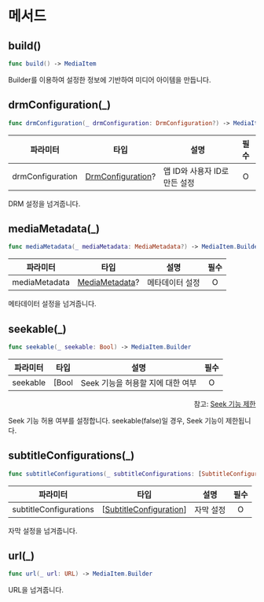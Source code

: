 # 메서드

## build()
```swift
func build() -> MediaItem
```

Builder를 이용하여 설정한 정보에 기반하여 미디어 아이템을 만듭니다.

## drmConfiguration(_)
```swift
func drmConfiguration(_ drmConfiguration: DrmConfiguration?) -> MediaItem.Builder
```

|파라미터|타입|설명|필수|
|:--:|:--:|--|:--:|
|drmConfiguration|[DrmConfiguration](../../struct/drm-configuration/home.md)?|앱 ID와 사용자 ID로 만든 설정|O|

DRM 설정을 넘겨줍니다.

## mediaMetadata(_)
```swift
func mediaMetadata(_ mediaMetadata: MediaMetadata?) -> MediaItem.Builder
```
|파라미터|타입|설명|필수|
|:--:|:--:|--|:--:|
|mediaMetadata|[MediaMetadata](../../struct/media-metadata/home.md)?|메타데이터 설정|O|

메타데이터 설정을 넘겨줍니다.

## seekable(_)
```swift
func seekable(_ seekable: Bool) -> MediaItem.Builder
```
|파라미터|타입|설명|필수|
|:--:|:--:|--|:--:|
|seekable|[Bool|Seek 기능을 허용할 지에 대한 여부|O|

<div align="right">
참고: <a href="../../how_to_use/home.md#seek-기능-제한">Seek 기능 제한</a>
</div>

Seek 기능 허용 여부를 설정합니다. seekable(false)일 경우, Seek 기능이 제한됩니다.

## subtitleConfigurations(_)
```swift
func subtitleConfigurations(_ subtitleConfigurations: [SubtitleConfiguration]) -> MediaItem.Builder
```
|파라미터|타입|설명|필수|
|:--:|:--:|--|:--:|
|subtitleConfigurations|\[[SubtitleConfiguration](../../struct/subtitle-configuration/home.md)\]|자막 설정|O|

자막 설정을 넘겨줍니다.

## url(_)
```swift
func url(_ url: URL) -> MediaItem.Builder
```

URL을 넘겨줍니다.